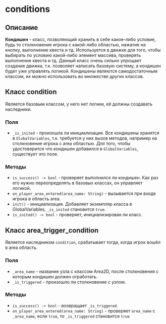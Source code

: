 # conditions

## Описание
**Кондишен** - класс, позволяющий хранить в себе какое-либо условие, будь то столкновение игрока с какой-либо областью, нажатие на кнопку, выполнение квеста и тд.
Используется в движке для того, чтобы выбирать по условию какой-либо элемент массива, проверять выполнение квеста и тд.
Данный класс очень сильно упрощает создание движка, т.к. позволяет написать базовую систему, а кондишен будет уже управлять логикой.
Кондишены являются самодостаточным классом, их можно использовать во множестве других классов.

## Класс condition
Является базовым классом, у него нет логики, её должны создавать наследники.
### Поля
- `_is_inited` - произошла ли инициализация. Все кондишены хранятся в `GlobalVariables`, т.к. требуется у них вызов методов, например на столкновение игрока с area областью. Для того, чтобы удостоверится что кондишен добавился в `GlobalVariables`, существует это поле.
### Методы
- `is_success() -> bool` - проверяет выполнился ли кондишен. Как раз его нужно переопределять в базовых классах, он управляет логикой.
- `on_player_area_entered(area_name: String)` - вызывается при входе игрока в область area.
- `init()` - инициализация. Добавляет экземпляр класса в GlobalVariables, `_is_inited` становится `true`.
- `is_inited() -> bool` - проверяет, инициализирован ли класс.

## Класс area_trigger_condition
Является наследником `condition`, срабатывает тогда, когда игрок вошёл в area область.
### Поля
- `_area_name` - название узла с классом Area2D, после столкновения с которым кондишен должен отработать.
- `_is_triggered` - произошло ли столкновение с узлом.
### Методы
- `is_success() -> bool` - возвращает `_is_triggered`.
- `on_player_area_entered(area_name: String)` - проверяет `area_name` с `_area_name`, если `true`, то `_is_triggered` становится `true`
